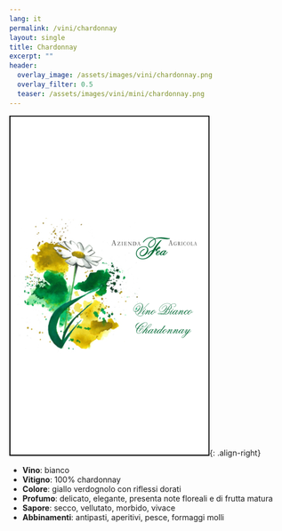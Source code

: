 ```yaml
---
lang: it
permalink: /vini/chardonnay
layout: single
title: Chardonnay 
excerpt: ""
header:
  overlay_image: /assets/images/vini/chardonnay.png
  overlay_filter: 0.5
  teaser: /assets/images/vini/mini/chardonnay.png
---
```

![Calosso](/assets/images/vini/chardonnay.png){: .align-right}

- **Vino**: bianco 
- **Vitigno**: 100% chardonnay 
- **Colore**: giallo verdognolo con riflessi dorati
- **Profumo**: delicato, elegante, presenta note floreali e di frutta matura
- **Sapore**: secco, vellutato, morbido, vivace
- **Abbinamenti**: antipasti, aperitivi, pesce, formaggi molli
